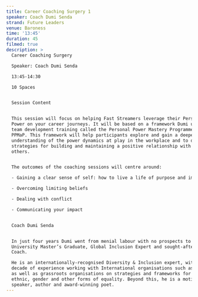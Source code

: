 ```yaml
---
title: Career Coaching Surgery 1
speaker: Coach Dumi Senda
strand: Future Leaders
venue: Baroness
time: '13:45'
duration: 45
filmed: true
description: >
  Career Coaching Surgery

  Speaker: Coach Dumi Senda

  13:45-14:30

  10 Spaces


  Session Content


  This session will focus on helping Fast Streamers leverage their Personal
  Power on your career journeys. It will be based on a framework Dumi uses for
  team development training called the Personal Power Mastery Programme, or
  PPMaP. This framework will help participants explore and gain a deeper
  understanding of the power dynamics at play in the workplace and to develop
  strategies for building and maintaining a positive relationship with self and
  others.


  The outcomes of the coaching sessions will centre around:

  - Gaining a clear sense of self: how to live a life of purpose and impact

  - Overcoming limiting beliefs 

  - Dealing with conflict  

  - Communicating your impact


  Coach Dumi Senda


  In just four years Dumi went from menial labour with no prospects to Oxford
  University Master’s Graduate, Global Inclusion Expert and sought-after Career
  Coach.

  He is an internationally-recognised Diversity & Inclusion expert, with over a
  decade of experience working with International organisations such as the UN
  as well as grassroots organisations on strategies and frameworks for racial,
  ethnic, gender and other forms of equality. Beyond this, he is a motivational
  speaker, author and award-winning poet.
---
```


